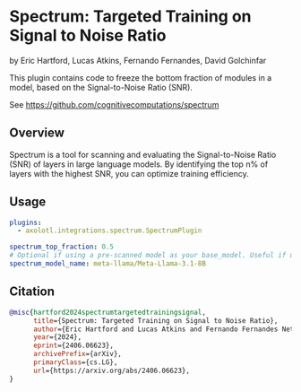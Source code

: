 # Spectrum: Targeted Training on Signal to Noise Ratio

by Eric Hartford, Lucas Atkins, Fernando Fernandes, David Golchinfar

This plugin contains code to freeze the bottom fraction of modules in a model, based on the Signal-to-Noise Ratio (SNR).

See https://github.com/cognitivecomputations/spectrum

## Overview

Spectrum is a tool for scanning and evaluating the Signal-to-Noise Ratio (SNR) of layers in large language models.
By identifying the top n% of layers with the highest SNR, you can optimize training efficiency.

## Usage

```yaml
plugins:
  - axolotl.integrations.spectrum.SpectrumPlugin

spectrum_top_fraction: 0.5
# Optional if using a pre-scanned model as your base_model. Useful if using a model mirror
spectrum_model_name: meta-llama/Meta-Llama-3.1-8B
```

## Citation

```bib
@misc{hartford2024spectrumtargetedtrainingsignal,
      title={Spectrum: Targeted Training on Signal to Noise Ratio},
      author={Eric Hartford and Lucas Atkins and Fernando Fernandes Neto and David Golchinfar},
      year={2024},
      eprint={2406.06623},
      archivePrefix={arXiv},
      primaryClass={cs.LG},
      url={https://arxiv.org/abs/2406.06623},
}
```
